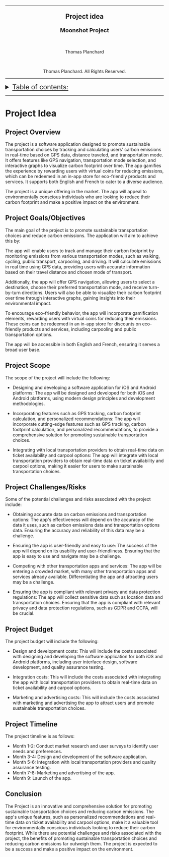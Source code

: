 <hr>

<p align="center" style="font-weight: bold; font-size: 21px"> Project idea</p>
<p align="center" style="font-weight: bold; font-size: 18px"> Moonshot Project </p>
<br>
<p align="center"> Thomas Planchard</p>
<br>

<p align="center"> Thomas Planchard. All Rights Reserved. </p>

<hr>

<details> 
<summary style="text-decoration: underline; font-size:150%">Table of contents:</summary>

- [Project Idea](#project-idea)
  - [Project Overview](#project-overview)
  - [Project Goals/Objectives](#project-goalsobjectives)
  - [Project Scope](#project-scope)
  - [Project Challenges/Risks](#project-challengesrisks)
  - [Project Budget](#project-budget)
  - [Project Timeline](#project-timeline)
  - [Conclusion](#conclusion)

</details>

--- 


# Project Idea
## Project Overview
The project is a software application designed to promote sustainable transportation choices by tracking and calculating users' carbon emissions in real-time based on GPS data, distance traveled, and transportation mode. It offers features like GPS navigation, transportation mode selection, and interactive graphs to visualize carbon footprint over time. The app gamifies the experience by rewarding users with virtual coins for reducing emissions, which can be redeemed in an in-app store for eco-friendly products and services. It supports both English and French to cater to a diverse audience.

The project is a unique offering in the market. The app will appeal to environmentally conscious individuals who are looking to reduce their carbon footprint and make a positive impact on the environment.

## Project Goals/Objectives
The main goal of the project is to promote sustainable transportation choices and reduce carbon emissions. The application will aim to achieve this by:

The app will enable users to track and manage their carbon footprint by monitoring emissions from various transportation modes, such as walking, cycling, public transport, carpooling, and driving. It will calculate emissions in real time using GPS data, providing users with accurate information based on their travel distance and chosen mode of transport.

Additionally, the app will offer GPS navigation, allowing users to select a destination, choose their preferred transportation mode, and receive turn-by-turn directions. Users will also be able to visualize their carbon footprint over time through interactive graphs, gaining insights into their environmental impact.

To encourage eco-friendly behavior, the app will incorporate gamification elements, rewarding users with virtual coins for reducing their emissions. These coins can be redeemed in an in-app store for discounts on eco-friendly products and services, including carpooling and public transportation options.

The app will be accessible in both English and French, ensuring it serves a broad user base.

## Project Scope
The scope of the project will include the following:

- Designing and developing a software application for iOS and Android platforms: The app will be designed and developed for both iOS and Android platforms, using modern design principles and development methodologies.

- Incorporating features such as GPS tracking, carbon footprint calculation, and personalized recommendations: The app will incorporate cutting-edge features such as GPS tracking, carbon footprint calculation, and personalized recommendations, to provide a comprehensive solution for promoting sustainable transportation choices.
  
- Integrating with local transportation providers to obtain real-time data on ticket availability and carpool options: The app will integrate with local transportation providers to obtain real-time data on ticket availability and carpool options, making it easier for users to make sustainable transportation choices.
  

## Project Challenges/Risks
Some of the potential challenges and risks associated with the project include:

- Obtaining accurate data on carbon emissions and transportation options: The app's effectiveness will depend on the accuracy of the data it uses, such as carbon emissions data and transportation options data. Ensuring the accuracy and reliability of this data may be a challenge.
  
- Ensuring the app is user-friendly and easy to use: The success of the app will depend on its usability and user-friendliness. Ensuring that the app is easy to use and navigate may be a challenge.
  
- Competing with other transportation apps and services: The app will be entering a crowded market, with many other transportation apps and services already available. Differentiating the app and attracting users may be a challenge.
  
- Ensuring the app is compliant with relevant privacy and data protection regulations: The app will collect sensitive data such as location data and transportation choices. Ensuring that the app is compliant with relevant privacy and data protection regulations, such as GDPR and CCPA, will be crucial.


## Project Budget
The project budget will include the following:

- Design and development costs: This will include the costs associated with designing and developing the software application for both iOS and Android platforms, including user interface design, software development, and quality assurance testing.
  
- Integration costs: This will include the costs associated with integrating the app with local transportation providers to obtain real-time data on ticket availability and carpool options.
  
- Marketing and advertising costs: This will include the costs associated with marketing and advertising the app to attract users and promote sustainable transportation choices.
  
## Project Timeline
The project timeline is as follows:

- Month 1-2: Conduct market research and user surveys to identify user needs and preferences.
- Month 3-4: Design and development of the software application.
- Month 5-6: Integration with local transportation providers and quality assurance testing.
- Month 7-8: Marketing and advertising of the app.
- Month 9: Launch of the app.

## Conclusion
The Project is an innovative and comprehensive solution for promoting sustainable transportation choices and reducing carbon emissions. The app's unique features, such as personalized recommendations and real-time data on ticket availability and carpool options, make it a valuable tool for environmentally conscious individuals looking to reduce their carbon footprint. While there are potential challenges and risks associated with the project, the benefits of promoting sustainable transportation choices and reducing carbon emissions far outweigh them. The project is expected to be a success and make a positive impact on the environment.

